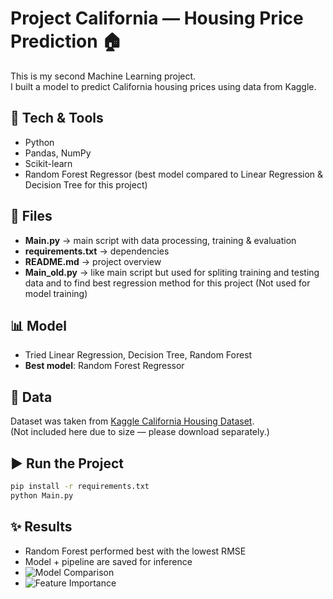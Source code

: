 # Project California — Housing Price Prediction 🏠

This is my second Machine Learning project.  
I built a model to predict California housing prices using data from Kaggle.

## 🔧 Tech & Tools
- Python
- Pandas, NumPy
- Scikit-learn
- Random Forest Regressor (best model compared to Linear Regression & Decision Tree for this project)

## 📂 Files
- **Main.py** → main script with data processing, training & evaluation
- **requirements.txt** → dependencies
- **README.md** → project overview
- **Main_old.py** → like main script but used for spliting training and testing data and to find best regression method for this project
  (Not used for model training)

## 📊 Model
- Tried Linear Regression, Decision Tree, Random Forest
- **Best model**: Random Forest Regressor

## 📁 Data
Dataset was taken from [Kaggle California Housing Dataset](https://www.kaggle.com/datasets/camnugent/california-housing-prices).  
(Not included here due to size — please download separately.)

## ▶️ Run the Project
```bash
pip install -r requirements.txt
python Main.py

```
## ✨ Results
- Random Forest performed best with the lowest RMSE
- Model + pipeline are saved for inference
- ![Model Comparison](<img width="1934" height="1349" alt="model_comparison" src="https://github.com/user-attachments/assets/c7fb009a-82b4-4763-bdfa-310909931721" />)
- ![Feature Importance](<img width="2970" height="1764" alt="feature_importance" src="https://github.com/user-attachments/assets/55e5b3cf-fc88-43c5-8c05-29cd47bfc12a" />)

